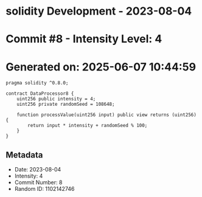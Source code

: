 ﻿# solidity Development - 2023-08-04
# Commit #8 - Intensity Level: 4
# Generated on: 2025-06-07 10:44:59
```solidity
pragma solidity ^0.8.0;

contract DataProcessor8 {
    uint256 public intensity = 4;
    uint256 private randomSeed = 108648;

    function processValue(uint256 input) public view returns (uint256) {
        return input * intensity + randomSeed % 100;
    }
}
```
## Metadata
- Date: 2023-08-04
- Intensity: 4
- Commit Number: 8
- Random ID: 1102142746
